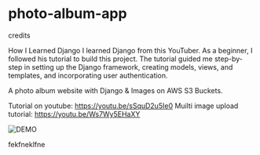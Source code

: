 # photo-album-app

 credits 


How I Learned Django
I learned Django from this YouTuber. As a beginner, I followed his tutorial to build this project. The tutorial guided me step-by-step in setting up the Django framework, creating models, views, and templates, and incorporating user authentication.



A photo album website with Django &amp;  Images on AWS S3 Buckets.

Tutorial on youtube: https://youtu.be/sSquD2u5Ie0
Muilti image upload tutorial: https://youtu.be/Ws7Wy5EHaXY

![DEMO](../master/static/images/demo.jpg)


fekfneklfne